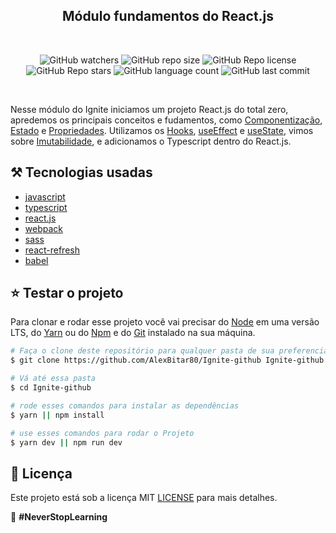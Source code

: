 <h2 align="center">Módulo fundamentos do React.js</h3>

<br/>

<p align="center">
  <img alt="GitHub watchers" src="https://img.shields.io/github/watchers/AlexBitar80/Ignite-github?style=social">

  <img alt="GitHub repo size" src="https://img.shields.io/github/repo-size/AlexBitar80/Ignite-github">

  <img alt="GitHub Repo license" src="https://img.shields.io/github/license/AlexBitar80/Ignite-github">

  <img alt="GitHub Repo stars" src="https://img.shields.io/github/stars/AlexBitar80/Ignite-github?style=social">

  <img alt="GitHub language count" src="https://img.shields.io/github/languages/count/AlexBitar80/Ignite-github">

  <img alt="GitHub last commit" src="https://img.shields.io/github/last-commit/AlexBitar80/Ignite-github">
</p>

<br/>

<p>
Nesse módulo do Ignite iniciamos um projeto React.js do total zero,
apredemos os principais conceitos e fudamentos, como <u>Componentização</u>, <u>Estado</u> e <u>Propriedades</u>.
Utilizamos os <u>Hooks</u>, <u>useEffect</u> e <u>useState</u>, vimos sobre <u>Imutabilidade</u>, e adicionamos o Typescript dentro do React.js.
</p>

## :hammer_and_pick: Tecnologias usadas

-  [javascript](https://developer.mozilla.org/pt-BR/docs/Web/JavaScript)
-  [typescript](https://www.typescriptlang.org/)
-  [react.js](https://pt-br.reactjs.org/)
-  [webpack](https://webpack.js.org/)
-  [sass](https://sass-lang.com/documentation)
-  [react-refresh](hhttps://github.com/pmmmwh/react-refresh-webpack-plugin)
-  [babel](https://babeljs.io/)

## :star: Testar o projeto

Para clonar e rodar esse projeto você vai precisar do [Node](https://nodejs.org/en/) em uma versão LTS, do [Yarn](https://yarnpkg.com/) ou do [Npm](https://www.npmjs.com/get-npm) e do [Git](https://git-scm.com/) instalado na sua máquina.

```bash
# Faça o clone deste repositório para qualquer pasta de sua preferencia
$ git clone https://github.com/AlexBitar80/Ignite-github Ignite-github

# Vá até essa pasta
$ cd Ignite-github

# rode esses comandos para instalar as dependências
$ yarn || npm install

# use esses comandos para rodar o Projeto
$ yarn dev || npm run dev
```
## :pushpin: Licença

Este projeto está sob a licença MIT [LICENSE](https://github.com/AlexBitar80/Ignite-github/blob/master/LICENSE) para mais detalhes.

:rocket: <b>#NeverStopLearning<b>

